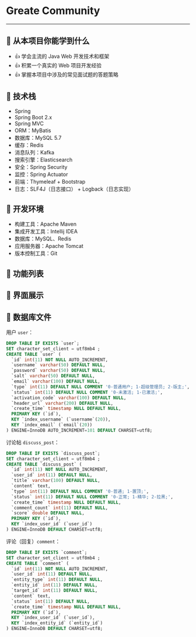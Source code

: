 # Greate Community

---

## 🥝 从本项目你能学到什么

- 👍 学会主流的 Java Web 开发技术和框架
- 👍 积累一个真实的 Web 项目开发经验
- 👍 掌握本项目中涉及的常见面试题的答题策略

## 🍉 技术栈

- Spring
- Spring Boot 2.x
- Spring MVC
- ORM：MyBatis
- 数据库：MySQL 5.7
- 缓存：Redis
- 消息队列：Kafka
- 搜索引擎：Elasticsearch
- 安全：Spring Security
- 监控：Spring Actuator
- 前端：Thymeleaf + Bootstrap
- 日志：SLF4J（日志接口） + Logback（日志实现）

## 🍋 开发环境

- 构建工具：Apache Maven
- 集成开发工具：Intellij IDEA
- 数据库：MySQL、Redis
- 应用服务器：Apache Tomcat
- 版本控制工具：Git

## 🍏 功能列表

## 🍑 界面展示

## 🍓 数据库文件

用户 `user`：

```sql
DROP TABLE IF EXISTS `user`;
SET character_set_client = utf8mb4 ;
CREATE TABLE `user` (
  `id` int(11) NOT NULL AUTO_INCREMENT,
  `username` varchar(50) DEFAULT NULL,
  `password` varchar(50) DEFAULT NULL,
  `salt` varchar(50) DEFAULT NULL,
  `email` varchar(100) DEFAULT NULL,
  `type` int(11) DEFAULT NULL COMMENT '0-普通用户; 1-超级管理员; 2-版主;',
  `status` int(11) DEFAULT NULL COMMENT '0-未激活; 1-已激活;',
  `activation_code` varchar(100) DEFAULT NULL,
  `header_url` varchar(200) DEFAULT NULL,
  `create_time` timestamp NULL DEFAULT NULL,
  PRIMARY KEY (`id`),
  KEY `index_username` (`username`(20)),
  KEY `index_email` (`email`(20))
) ENGINE=InnoDB AUTO_INCREMENT=101 DEFAULT CHARSET=utf8;
```

讨论帖 `discuss_post`：

```sql
DROP TABLE IF EXISTS `discuss_post`;
SET character_set_client = utf8mb4 ;
CREATE TABLE `discuss_post` (
  `id` int(11) NOT NULL AUTO_INCREMENT,
  `user_id` int(11) DEFAULT NULL,
  `title` varchar(100) DEFAULT NULL,
  `content` text,
  `type` int(11) DEFAULT NULL COMMENT '0-普通; 1-置顶;',
  `status` int(11) DEFAULT NULL COMMENT '0-正常; 1-精华; 2-拉黑;',
  `create_time` timestamp NULL DEFAULT NULL,
  `comment_count` int(11) DEFAULT NULL,
  `score` double DEFAULT NULL,
  PRIMARY KEY (`id`),
  KEY `index_user_id` (`user_id`)
) ENGINE=InnoDB DEFAULT CHARSET=utf8;
```

评论（回复）`comment`：

```sql
DROP TABLE IF EXISTS `comment`;
SET character_set_client = utf8mb4 ;
CREATE TABLE `comment` (
  `id` int(11) NOT NULL AUTO_INCREMENT,
  `user_id` int(11) DEFAULT NULL,
  `entity_type` int(11) DEFAULT NULL,
  `entity_id` int(11) DEFAULT NULL,
  `target_id` int(11) DEFAULT NULL,
  `content` text,
  `status` int(11) DEFAULT NULL,
  `create_time` timestamp NULL DEFAULT NULL,
  PRIMARY KEY (`id`),
  KEY `index_user_id` (`user_id`),
  KEY `index_entity_id` (`entity_id`)
) ENGINE=InnoDB DEFAULT CHARSET=utf8;
```

